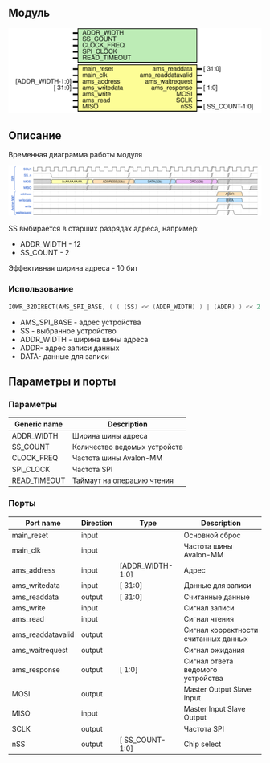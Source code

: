## Модуль

![Diagram](ams_spi.svg "Diagram")

## Описание
 Временная диаграмма работы модуля

![alt text](ams_spi_wave.svg "title")

SS выбирается в старших разрядах адреса, например:

- ADDR_WIDTH - 12
- SS_COUNT - 2

Эффективная ширина адреса - 10 бит

### Использование

```c++
IOWR_32DIRECT(AMS_SPI_BASE, ( ( (SS) << (ADDR_WIDTH) ) | (ADDR) ) << 2, DATA);
```

- AMS_SPI_BASE - адрес устройства
- SS - выбранное устройство
- ADDR_WIDTH - ширина шины адреса
- ADDR- адрес записи данных
- DATA- данные для записи

## Параметры и порты

### Параметры

| Generic name |  Description |
| ------------ |  ----------- |
| ADDR_WIDTH   |        Ширина шины адреса           |
| SS_COUNT     |       Количество ведомых устройств |
| CLOCK_FREQ   |       Частота шины Avalon-MM |
| SPI_CLOCK    |       Частота SPI |
| READ_TIMEOUT |       Таймаут на операцию чтения |

### Порты

| Port name         | Direction | Type             | Description |
| ----------------- | --------- | ---------------- | ----------- |
| main_reset        | input     |                  | Основной сброс |
| main_clk          | input     |                  | Частота шины Avalon-MM|
| ams_address       | input     | [ADDR_WIDTH-1:0] | Адрес |
| ams_writedata     | input     | [          31:0] | Данные для записи |
| ams_readdata      | output    | [          31:0] | Считанные данные |
| ams_write         | input     |                  | Сигнал записи |
| ams_read          | input     |                  | Сигнал чтения |
| ams_readdatavalid | output    |                  | Сигнал корректности считанных данных |
| ams_waitrequest   | output    |                  | Сигнал ожидания |
| ams_response      | output    | [           1:0] | Сигнал ответа ведомого устройства |
| MOSI              | output    |                  | Master Output Slave Input |
| MISO              | input     |                  | Master Input Slave Output |
| SCLK              | output    |                  | Частота SPI |
| nSS               | output    | [  SS_COUNT-1:0] | Chip select |